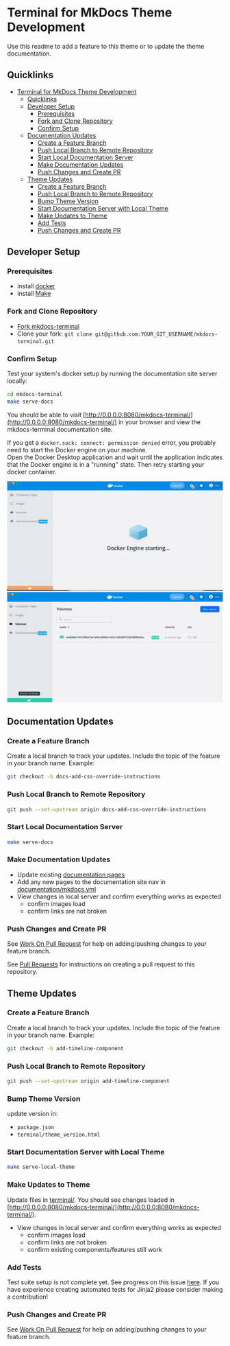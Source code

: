# Terminal for MkDocs Theme Development
Use this readme to add a feature to this theme or to update the theme documentation.

## Quicklinks

- [Terminal for MkDocs Theme Development](#terminal-for-mkdocs-theme-development)
  - [Quicklinks](#quicklinks)
  - [Developer Setup](#developer-setup)
    - [Prerequisites](#prerequisites)
    - [Fork and Clone Repository](#fork-and-clone-repository)
    - [Confirm Setup](#confirm-setup)
  - [Documentation Updates](#documentation-updates)
    - [Create a Feature Branch](#create-a-feature-branch)
    - [Push Local Branch to Remote Repository](#push-local-branch-to-remote-repository)
    - [Start Local Documentation Server](#start-local-documentation-server)
    - [Make Documentation Updates](#make-documentation-updates)
    - [Push Changes and Create PR](#push-changes-and-create-pr)
  - [Theme Updates](#theme-updates)
    - [Create a Feature Branch](#create-a-feature-branch-1)
    - [Push Local Branch to Remote Repository](#push-local-branch-to-remote-repository-1)
    - [Bump Theme Version](#bump-theme-version)
    - [Start Documentation Server with Local Theme](#start-documentation-server-with-local-theme)
    - [Make Updates to Theme](#make-updates-to-theme)
    - [Add Tests](#add-tests)
    - [Push Changes and Create PR](#push-changes-and-create-pr-1)


## Developer Setup

### Prerequisites
- install [docker](https://docs.docker.com/get-docker/)
- install [Make](https://www.gnu.org/software/make/)

### Fork and Clone Repository
- [Fork mkdocs-terminal](https://github.com/ntno/mkdocs-terminal/fork)  
- Clone your fork: `git clone git@github.com:YOUR_GIT_USERNAME/mkdocs-terminal.git`

### Confirm Setup
Test your system's docker setup by running the documentation site server locally:

```bash
cd mkdocs-terminal  
make serve-docs
```

You should be able to visit [http://0.0.0.0:8080/mkdocs-terminal/](http://0.0.0.0:8080/mkdocs-terminal/) in your browser and view the mkdocs-terminal documentation site.  

If you get a `docker.sock: connect: permission denied` error, you probably need to start the Docker engine on your machine.  
Open the Docker Desktop application and wait until the application indicates that the Docker engine is in a "running" state.  Then retry starting your docker container.  

<img src="documentation/docs/img/developer-setup/engine-starting.png" width="600" title="Docker Engine Starting" alt="orange starting indicator at bottom left of Docker Desktop">

<img src="documentation/docs/img/developer-setup/engine-running.png" width="600" title="Docker Engine Starting" alt="green running indicator at bottom left of Docker Desktop">

## Documentation Updates

### Create a Feature Branch
Create a local branch to track your updates.  Include the topic of the feature in your branch name.  Example:  

```bash
git checkout -b docs-add-css-override-instructions
```

### Push Local Branch to Remote Repository
```bash
git push --set-upstream origin docs-add-css-override-instructions
```

### Start Local Documentation Server
```bash
make serve-docs
```

### Make Documentation Updates
- Update existing [documentation pages](documentation/docs)  
- Add any new pages to the documentation site nav in [documentation/mkdocs.yml](documentation/mkdocs.yml)  
- View changes in local server and confirm everything works as expected 
  - confirm images load
  - confirm links are not broken

### Push Changes and Create PR
See [Work On Pull Request](https://github.com/susam/gitpr#work-on-pull-request) for help on adding/pushing changes to your feature branch.  

See [Pull Requests](CONTRIBUTING.md#pull-requests) for instructions on creating a pull request to this repository.


## Theme Updates

### Create a Feature Branch
Create a local branch to track your updates.  Include the topic of the feature in your branch name.  Example:  

```bash
git checkout -b add-timeline-component
```

### Push Local Branch to Remote Repository
```bash
git push --set-upstream origin add-timeline-component
```

### Bump Theme Version
update version in:
- `package.json`
- `terminal/theme_version.html`

### Start Documentation Server with Local Theme
```bash
make serve-local-theme
```

### Make Updates to Theme
Update files in [terminal/](terminal/).  You should see changes loaded in [http://0.0.0.0:8080/mkdocs-terminal/](http://0.0.0.0:8080/mkdocs-terminal/).

- View changes in local server and confirm everything works as expected 
  - confirm images load
  - confirm links are not broken
  - confirm existing components/features still work

### Add Tests
Test suite setup is not complete yet.  See progress on this issue [here](https://github.com/ntno/mkdocs-terminal/issues/13).  If you have experience creating automated tests for Jinja2 please consider making a contribution!  

### Push Changes and Create PR
See [Work On Pull Request](https://github.com/susam/gitpr#work-on-pull-request) for help on adding/pushing changes to your feature branch.  
